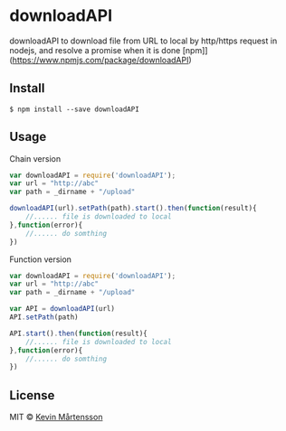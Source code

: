 # downloadAPI 
downloadAPI to download file from URL to local by http/https request in nodejs, and resolve a promise when it is done
[npm]](https://www.npmjs.com/package/downloadAPI)


## Install

```
$ npm install --save downloadAPI
```


## Usage

Chain version

```js
var downloadAPI = require('downloadAPI');
var url = "http://abc"
var path = _dirname + "/upload"

downloadAPI(url).setPath(path).start().then(function(result){
	//...... file is downloaded to local
},function(error){
	//...... do somthing
})

```

Function version

```js
var downloadAPI = require('downloadAPI');
var url = "http://abc"
var path = _dirname + "/upload"

var API = downloadAPI(url)
API.setPath(path)

API.start().then(function(result){
	//...... file is downloaded to local
},function(error){
	//...... do somthing
})

```


## License

MIT © [Kevin Mårtensson](http://github.com/kevva)
